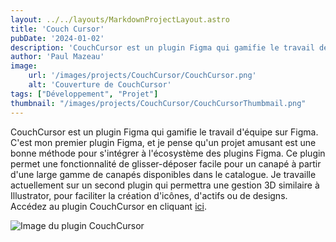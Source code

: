 ```yaml
---
layout: ../../layouts/MarkdownProjectLayout.astro
title: 'Couch Cursor'
pubDate: '2024-01-02'
description: 'CouchCursor est un plugin Figma qui gamifie le travail déquipe sur Figma. Cest mon premier plugin Figma, et je crois quun projet amusant est une bonne approche pour entrer dans lécosystème des plugins Figma.'
author: 'Paul Mazeau'
image:
    url: '/images/projects/CouchCursor/CouchCursor.png'
    alt: 'Couverture de CouchCursor'
tags: ["Développement", "Projet"]
thumbnail: "/images/projects/CouchCursor/CouchCursorThumbmail.png"
---
```

CouchCursor est un plugin Figma qui gamifie le travail d'équipe sur Figma. C'est mon premier plugin Figma, et je pense qu'un projet amusant est une bonne méthode pour s'intégrer à l'écosystème des plugins Figma. Ce plugin permet une fonctionnalité de glisser-déposer facile pour un canapé à partir d'une large gamme de canapés disponibles dans le catalogue. Je travaille actuellement sur un second plugin qui permettra une gestion 3D similaire à Illustrator, pour faciliter la création d'icônes, d'actifs ou de designs. Accédez au plugin CouchCursor en cliquant [ici](https://www.figma.com/community/plugin/1312800713912459298/couchcursor).

<img src="/images/projects/CouchCursor/CouchCursor.png" alt="Image du plugin CouchCursor" class="blog-content-image"/>
